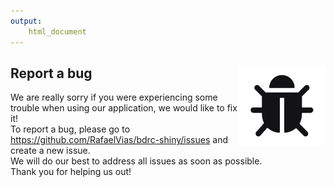 ```yaml
---
output: 
    html_document
---
```





## Report a bug  <img src="www/bugs_icon.png" align="right" alt="" width="140" />

We are really sorry if you were experiencing some trouble when using our application, we would like to fix it! <br />
To report a bug, please go to https://github.com/RafaelVias/bdrc-shiny/issues and create a new issue. <br />
We will do our best to address all issues as soon as possible. <br />
Thank you for helping us out!





